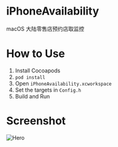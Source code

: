 # iPhoneAvailability
macOS 大陆零售店预约店取监控

# How to Use
1. Install Cocoapods
2. `pod install`
3. Open `iPhoneAvailability.xcworkspace`
4. Set the targets in `Config.h`
5. Build and Run

# Screenshot

![Hero](http://ww3.sinaimg.cn/large/69c30c5fjw1f87dcitjqxj20ip0kfn0n.jpg)
